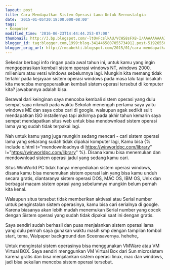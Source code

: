 ```yaml
---
layout: post
title: Cara Mendapatkan Sistem Operasi Lama Untuk Bernostalgia
date: '2015-01-05T20:18:00.000-08:00'
tags:
- Komputer
modified_time: '2016-06-23T14:44:44.253-07:00'
thumbnail: http://3.bp.blogspot.com/-ltOvFcslkAU/VCWS8sFX8-I/AAAAAAAAAIw/cKDgos7mk8M/s72-c/desktop.png
blogger_id: tag:blogger.com,1999:blog-3414465807055734912.post-5192655679630180754
blogger_orig_url: http://rmsubekti.blogspot.com/2015/01/cara-mendapatkan-sistem-operasi-lama.html
---
```


Sekedar berbagi info ringan pada awal tahun ini, untuk kamu yang ingin mengoperasikan kembali sistem operasi windows NT, windows 2000, millenium atau versi windows sebelumnya lagi. Mungkin kita memang tidak terlahir pada kejayaan sistem operasi windows pada masa lalu tapi bisakah kita mencoba mengoperasikan kembali sistem operasi tersebut di komputer kita? jawabannya adalah bisa.

Berawal dari keinginan saya mencoba kembali sistem operasi yang dulu sempat saya nikmati pada waktu Sekolah menengah pertama saya yaitu windows ME dan saya coba cari di google. walaupun agak sedikit sulit mendapatkan ISO installernya tapi akhirnya pada akhir tahun kemarin saya sempat mendapatkan situs web untuk bisa mendownload sistem operasi lama yang sudah tidak terpakai lagi.

Nah untuk kamu yang juga mungkin sedang mencari - cari sistem operasi lama yang sekarang sudah tidak dipakai komputer lagi, Kamu bisa {% include x.html t="mendownloadnya di https://winworldpc.com/library" l="https://winworldpc.com/library" %}. Disana kamu bisa menemukan dan mendownload sistem operasi jadul yang sedang kamu cari.

Situs WinWorld PC tidak hanya menyediakan sistem operasi windows, disana kamu bisa menemukan sistem operasi lain yang bisa kamu unduh secara gratis, diantaranya sistem operasi DOS, MAC OS, IBM OS, Unix dan berbagai macam sistem oprasi yang sebelumnya mungkin belum pernah kita kenal.

Walaupun situs tersebut tidak memberikan aktivasi atau Serial number untuk penginstalan sistem operasinya, kamu bisa cari serialnya di google. Karena biasanya akan lebih mudah menemukan Serial number yang cocok dengan Sistem operasi yang sudah tidak dipakai saat ini dengan gratis.

Saya sendiri sudah berhasil dan puas menjalankan sistem operasi lama yang dulu pernah saya gunakan waktu masih smp dengan tampilan tombol start, tema, Walpaper background dan Sceensavernya. hehehe,.

Untuk menginstal sistem operasinya bisa menggunakan VMWare atau VM Virtual BOX. Saya sendiri menggunkan VM Virtual Box dari Sun microsistem karena gratis dan bisa menjalankan sistem operasi linux, mac dan windows, jadi bisa sekalian mencoba sistem operasi tersebut.
